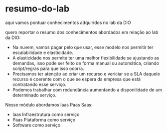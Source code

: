 # resumo-do-lab
aqui vamos pontuar conhecimentos adquiridos no lab da DIO

quero reportar o resumo dos conhecimentos abordados em relação ao lab da  DIO:
- Na nuvem, vamos pagar pelo que usar, esse modelo nos permitir ter escalabilidade e elasticidade.
- A elasticidade nos permite ter uma melhor flexibilidade se ajustando as demandas, isso pode ser feito de forma manual ou automática, criando script/regras para que isso ocorra.
- Precisamos ter atenção ao criar um recurso e vericiar se a SLA daquele recurso é coerente com o que se espera da empresa que está contratando esse serviço.
- Podemos trabalhar com redundância aumentando a disponilidade de um determinado serviço. 

Nesse módulo abordamos Iaas Paas Saas:
- Iaas Infraestrutura como serviço
- Paas Plataforma como serviço
- Software como serviço
